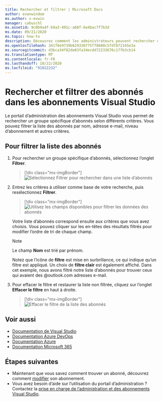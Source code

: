 ```yaml
---
title: Rechercher et filtrer | Microsoft Docs
author: evanwindom
ms.author: v-evwin
manager: cabuschl
ms.assetid: 9c0b9a4f-b9a3-491c-a68f-6e4bac7f7b3d
ms.date: 09/21/2020
ms.topic: how-to
description: Découvrez comment les administrateurs peuvent rechercher des abonnés individuels ou des groupes d’abonnés dans le portail d’administration.
ms.openlocfilehash: 341f8e9739b629330775ff8688c5fdf872165e3a
ms.sourcegitcommit: d3bca34f82de03fa34ecdd72233676c17fb3cb14
ms.translationtype: MT
ms.contentlocale: fr-FR
ms.lasthandoff: 10/22/2020
ms.locfileid: "91022232"
---
```

# <a name="search-and-filter-subscribers-in-visual-studio-subscriptions"></a>Rechercher et filtrer des abonnés dans les abonnements Visual Studio
Le portail d’administration des abonnements Visual Studio vous permet de rechercher un groupe spécifique d’abonnés selon différents critères. Vous pouvez filtrer la liste des abonnés par nom, adresse e-mail, niveau d’abonnement et autres critères.

## <a name="to-filter-the-subscriber-list"></a>Pour filtrer la liste des abonnés
1. Pour rechercher un groupe spécifique d’abonnés, sélectionnez l’onglet **Filtrer**.
   > [!div class="mx-imgBorder"]
   > ![Sélectionnez Filtrer pour rechercher dans une liste d’abonnés](_img/search-filter/filter-list.png "Cliquez sur Filtrer pour entrer des critères afin de limiter l’affichage des abonnements.")

2. Entrez les critères à utiliser comme base de votre recherche, puis resélectionnez **Filtrer**.
   > [!div class="mx-imgBorder"]
   > ![Utilisez les champs disponibles pour filtrer les données des abonnés](media/filter-subscribers.png "Entrez des valeurs dans les différents champs pour limiter les résultats de recherche. Par exemple, vous pouvez rechercher « @contoso. com » pour retourner une liste de tous les abonnés avec des adresses de messagerie @contoso. com.")

   Votre liste d’abonnés correspond ensuite aux critères que vous avez choisis.  Vous pouvez cliquer sur les en-têtes des résultats filtrés pour modifier l’ordre de tri de chaque champ.  
   > [!NOTE]
   > Le champ **Nom** est trié par prénom.

   Notez que l’icône de **filtre** est mise en surbrillance, ce qui indique qu’un filtre est appliqué.  Un choix de **filtre clair** est également affiché. Dans cet exemple, nous avons filtré notre liste d’abonnés pour trouver ceux qui avaient des @outlook.com adresses e-mail. 

3. Pour effacer le filtre et restaurer la liste non filtrée, cliquez sur l’onglet **Effacer le filtre** en haut à droite. 
   > [!div class="mx-imgBorder"]
   > ![Effacer le filtre de la liste des abonnés](_img/search-filter/clear-filter.png "Cliquez sur Effacer le filtre pour supprimer le filtre et reprendre l’affichage de tous les abonnements attribués.")


## <a name="see-also"></a>Voir aussi
- [Documentation de Visual Studio](/visualstudio/)
- [Documentation Azure DevOps](/azure/devops/)
- [Documentation Azure](/azure/)
- [Documentation Microsoft 365](/microsoft-365/)


## <a name="next-steps"></a>Étapes suivantes
- Maintenant que vous savez comment trouver un abonné, découvrez comment [modifier](edit-license.md) son abonnement.
- Vous avez besoin d’aide sur l’utilisation du portail d’administration ?  Contactez la [prise en charge de l’administration et des abonnements Visual Studio](https://visualstudio.microsoft.com/support/support-overview-vs).